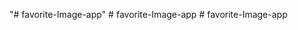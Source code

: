 "# favorite-Image-app" 
#   f a v o r i t e - I m a g e - a p p  
 #   f a v o r i t e - I m a g e - a p p  
 